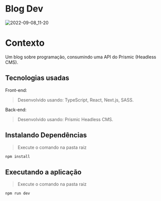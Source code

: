 # Blog Dev
![2022-09-08_11-20](https://user-images.githubusercontent.com/29557187/189146924-4143460f-6803-40e6-b46e-448998eb01e1.png)

# Contexto
Um blog sobre programação, consumindo uma API do Prismic (Headless CMS).

## Tecnologias usadas

Front-end:
> Desenvolvido usando: TypeScript, React, Next.js, SASS.

Back-end:
> Desenvolvido usando: Prismic Headless CMS.


## Instalando Dependências

> Execute o comando na pasta raiz
```bash
npm install
``` 
## Executando a aplicação

> Execute o comando na pasta raiz
```bash
npm run dev
``` 

